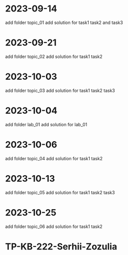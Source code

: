 # 2023-09-14
add folder topic_01
add solution for task1 task2 and task3
# 2023-09-21
add folder topic_02
add solution for task1 task2
# 2023-10-03
add folder topic_03
add solution for task1 task2 task3
# 2023-10-04
add folder lab_01
add solution for lab_01
# 2023-10-06
add folder topic_04
add solution for task1 task2
# 2023-10-13
add folder topic_05
add solution for task1 task2 task3
# 2023-10-25
add folder topic_06
add solution for task1 task2
# TP-KB-222-Serhii-Zozulia
